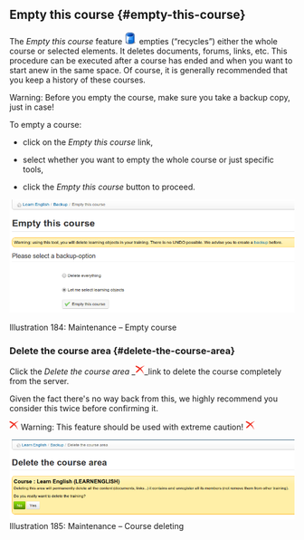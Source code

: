 ## Empty this course {#empty-this-course}

The _Empty this course_ feature ![](../assets/graphics334.gif) empties (“recycles”) either the whole course or selected elements. It deletes documents, forums, links, etc. This procedure can be executed after a course has ended and when you want to start anew in the same space. Of course, it is generally recommended that you keep a history of these courses.

Warning: Before you empty the course, make sure you take a backup copy, just in case!

To empty a course:

*   click on the _Empty this course_ link,

*   select whether you want to empty the whole course or just specific tools,

*   click the _Empty this course_ button to proceed.

![](../assets/images252.png)

Illustration 184: Maintenance – Empty course

### Delete the course area {#delete-the-course-area}

Click the _Delete the course area_ _![](../assets/graphics335.gif)_link to delete the course completely from the server.

Given the fact there&#039;s no way back from this, we highly recommend you consider this twice before confirming it.

![](../assets/graphics336.gif) Warning: This feature should be used with extreme caution! ![](../assets/graphics337.gif)

![](../assets/images253.png)Illustration 185: Maintenance – Course deleting